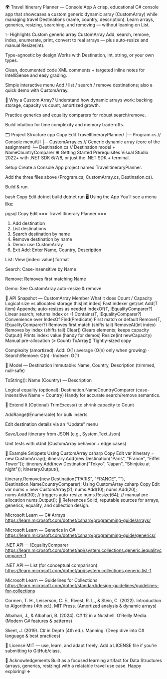 🌍 Travel Itinerary Planner — Console App
A crisp, educational C# console app that showcases a custom generic dynamic array (CustomArray<T>) while managing travel Destinations (name, country, description).
Learn arrays, generics, resizing, searching, and removing — without leaning on List<T>.





✨ Highlights
Custom generic array CustomArray<T>
Add, search, remove, index, enumerate, print, convert to real arrays — plus auto-resize and manual Resize(int).

Type-agnostic by design
Works with Destination, int, string, or your own types.

Clean, documented code
XML comments + targeted inline notes for IntelliSense and easy grading.

Simple interactive menu
Add / list / search / remove destinations; also a quick demo with CustomArray<int>.

🧭 Why a Custom Array?
Understand how dynamic arrays work: backing storage, capacity vs count, amortized growth.

Practice generics and equality comparers for robust search/remove.

Build intuition for time complexity and memory trade-offs.

🗂️ Project Structure
cpp
Copy
Edit
TravelItineraryPlanner/
├─ Program.cs          // Console menu/UI
├─ CustomArray.cs      // Generic dynamic array (core of the assignment)
└─ Destination.cs      // Destination model + NameCountryComparer
⚙️ Getting Started
Prerequisites
Visual Studio 2022+ with .NET SDK 6/7/8, or just the .NET SDK + terminal.

Setup
Create a Console App project named TravelItineraryPlanner.

Add the three files above (Program.cs, CustomArray.cs, Destination.cs).

Build & run.

bash
Copy
Edit
dotnet build
dotnet run
🖥️ Using the App
You’ll see a menu like:

pgsql
Copy
Edit
=== Travel Itinerary Planner ===
1) Add destination
2) List destinations
3) Search destination by name
4) Remove destination by name
5) Demo: use CustomArray<int>
0) Exit
Add: Enter Name, Country, Description

List: View [index: value] format

Search: Case-insensitive by Name

Remove: Removes first matching Name

Demo: See CustomArray<int> auto-resize & remove

🧩 API Snapshot — CustomArray<T>
Member	What it does
Count / Capacity	Logical size vs allocated storage
this[int index]	Fast indexer get/set
Add(T item)	Appends; auto-resizes as needed
IndexOf(T, IEqualityComparer<T>?)	Linear search; returns index or -1
Contains(T, IEqualityComparer<T>?)	Convenience over IndexOf
Find(Predicate<T>)	First match or default
Remove(T, IEqualityComparer<T>?)	Removes first match (shifts tail)
RemoveAt(int index)	Removes by index (shifts tail)
Clear()	Clears elements; keeps capacity
Output()	Prints index: value (handy for demos)
Resize(int newCapacity)	Manual pre-allocation (≥ Count)
ToArray()	Tightly-sized copy

Complexity (amortized):
Add: O(1) average (O(n) only when growing) · Search/Remove: O(n) · Indexer: O(1)

🧠 Model — Destination
Immutable: Name, Country, Description (trimmed, null-safe)

ToString(): Name (Country) — Description

Logical equality (optional): Destination.NameCountryComparer (case-insensitive Name + Country)
Handy for accurate search/remove semantics.

🌱 Extend It (Optional)
TrimExcess() to shrink capacity to Count

AddRange(IEnumerable<T>) for bulk inserts

Edit destination details via an “Update” menu

Save/Load itinerary from JSON (e.g., System.Text.Json)

Unit tests with xUnit (CustomArray<T> behavior + edge cases)

📌 Example Snippets
Using CustomArray<Destination>
csharp
Copy
Edit
var itinerary = new CustomArray<Destination>();
itinerary.Add(new Destination("Paris", "France", "Eiffel Tower"));
itinerary.Add(new Destination("Tokyo", "Japan", "Shinjuku at night"));
itinerary.Output();

itinerary.Remove(new Destination("PARIS", "FRANCE", ""),
                 Destination.NameCountryComparer);
Using CustomArray<int>
csharp
Copy
Edit
var nums = new CustomArray<int>(2);
nums.Add(10);
nums.Add(20);
nums.Add(30); // triggers auto-resize
nums.Resize(64); // manual pre-allocation
nums.Output();
📝 References
Solid, reputable sources for arrays, generics, equality, and collection design.

Microsoft Learn — C# Arrays
https://learn.microsoft.com/dotnet/csharp/programming-guide/arrays/

Microsoft Learn — Generics in C#
https://learn.microsoft.com/dotnet/csharp/programming-guide/generics/

.NET API — IEqualityComparer<T>
https://learn.microsoft.com/dotnet/api/system.collections.generic.iequalitycomparer-1

.NET API — List<T> (for conceptual comparison)
https://learn.microsoft.com/dotnet/api/system.collections.generic.list-1

Microsoft Learn — Guidelines for Collections
https://learn.microsoft.com/dotnet/standard/design-guidelines/guidelines-for-collections

Cormen, T. H., Leiserson, C. E., Rivest, R. L., & Stein, C. (2022). Introduction to Algorithms (4th ed.). MIT Press.
(Amortized analysis & dynamic arrays)

Albahari, J., & Albahari, B. (2024). C# 12 in a Nutshell. O’Reilly Media.
(Modern C# features & patterns)

Skeet, J. (2019). C# in Depth (4th ed.). Manning.
(Deep dive into C# language & best practices)

📄 License
MIT — use, learn, and adapt freely. Add a LICENSE file if you’re submitting to GitHub/class.

🤝 Acknowledgements
Built as a focused learning artifact for Data Structures (arrays, generics, resizing) with a relatable travel use case. Happy exploring! ✈️
